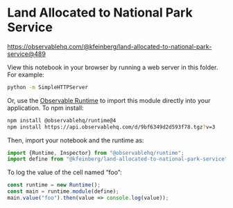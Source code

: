 # Land Allocated to National Park Service

https://observablehq.com/@kfeinberg/land-allocated-to-national-park-service@489

View this notebook in your browser by running a web server in this folder. For
example:

~~~sh
python -m SimpleHTTPServer
~~~

Or, use the [Observable Runtime](https://github.com/observablehq/runtime) to
import this module directly into your application. To npm install:

~~~sh
npm install @observablehq/runtime@4
npm install https://api.observablehq.com/d/9bf6349d2d593f78.tgz?v=3
~~~

Then, import your notebook and the runtime as:

~~~js
import {Runtime, Inspector} from "@observablehq/runtime";
import define from "@kfeinberg/land-allocated-to-national-park-service";
~~~

To log the value of the cell named “foo”:

~~~js
const runtime = new Runtime();
const main = runtime.module(define);
main.value("foo").then(value => console.log(value));
~~~
